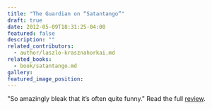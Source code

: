 ```yaml
---
title: "The Guardian on “Satantango”"
draft: true
date: 2012-05-09T18:31:25-04:00
featured: false
description: ""
related_contributors:
  - author/laszlo-krasznahorkai.md
related_books:
  - book/satantango.md
gallery:
featured_image_position: 
---
```


"So amazingly bleak that it’s often quite funny." Read the full [review](http://www.guardian.co.uk/books/2012/may/09/satantango-laszlo-krasznahorkai-review). 

